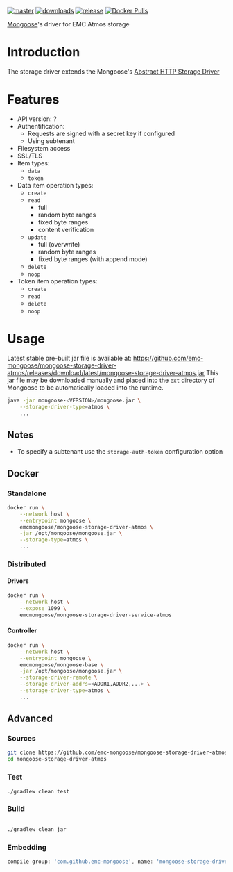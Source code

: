 [![master](https://img.shields.io/travis/emc-mongoose/mongoose-storage-driver-atmos/master.svg)](https://travis-ci.org/emc-mongoose/mongoose-storage-driver-atmos)
[![downloads](https://img.shields.io/github/downloads/emc-mongoose/mongoose-storage-driver-atmos/total.svg)](https://github.com/emc-mongoose/mongoose-storage-driver-atmos/releases)
[![release](https://img.shields.io/github/release/emc-mongoose/mongoose-storage-driver-atmos.svg)]()
[![Docker Pulls](https://img.shields.io/docker/pulls/emcmongoose/mongoose-storage-driver-atmos.svg)](https://hub.docker.com/r/emcmongoose/mongoose-storage-driver-atmos/)

[Mongoose](https://github.com/emc-mongoose/mongoose-base)'s driver for
EMC Atmos storage

# Introduction

The storage driver extends the Mongoose's [Abstract HTTP Storage Driver](https://github.com/emc-mongoose/mongoose-base/wiki/v3.6-Extensions#231-http-storage-driver)

# Features

* API version: ?
* Authentification:
    * Requests are signed with a secret key if configured
    * Using subtenant
* Filesystem access
* SSL/TLS
* Item types:
    * `data`
    * `token`
* Data item operation types:
    * `create`
    * `read`
        * full
        * random byte ranges
        * fixed byte ranges
        * content verification
    * `update`
        * full (overwrite)
        * random byte ranges
        * fixed byte ranges (with append mode)
    * `delete`
    * `noop`
* Token item operation types:
    * `create`
    * `read`
    * `delete`
    * `noop`

# Usage

Latest stable pre-built jar file is available at:
https://github.com/emc-mongoose/mongoose-storage-driver-atmos/releases/download/latest/mongoose-storage-driver-atmos.jar
This jar file may be downloaded manually and placed into the `ext`
directory of Mongoose to be automatically loaded into the runtime.

```bash
java -jar mongoose-<VERSION>/mongoose.jar \
    --storage-driver-type=atmos \
    ...
```

## Notes

* To specify a subtenant use the `storage-auth-token` configuration option

## Docker

### Standalone

```bash
docker run \
    --network host \
    --entrypoint mongoose \
    emcmongoose/mongoose-storage-driver-atmos \
    -jar /opt/mongoose/mongoose.jar \
    --storage-type=atmos \
    ...
```

### Distributed

#### Drivers

```bash
docker run \
    --network host \
    --expose 1099 \
    emcmongoose/mongoose-storage-driver-service-atmos
```

#### Controller

```bash
docker run \
    --network host \
    --entrypoint mongoose \
    emcmongoose/mongoose-base \
    -jar /opt/mongoose/mongoose.jar \
    --storage-driver-remote \
    --storage-driver-addrs=<ADDR1,ADDR2,...> \
    --storage-driver-type=atmos \
    ...
```

## Advanced

### Sources

```bash
git clone https://github.com/emc-mongoose/mongoose-storage-driver-atmos.git
cd mongoose-storage-driver-atmos
```

### Test

```
./gradlew clean test
```

### Build

```bash

./gradlew clean jar
```

### Embedding

```groovy
compile group: 'com.github.emc-mongoose', name: 'mongoose-storage-driver-atmos', version: '<VERSION>'
```

